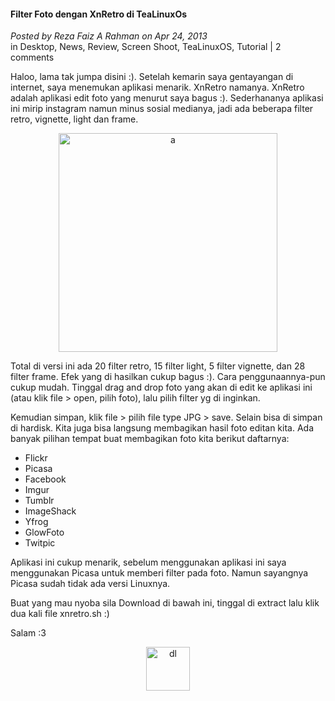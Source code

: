 #### Filter Foto dengan XnRetro di TeaLinuxOs
_Posted by Reza Faiz A Rahman on Apr 24, 2013_
<br>
in Desktop, News, Review, Screen Shoot, TeaLinuxOS, Tutorial | 2 comments	

Haloo, lama tak jumpa disini :). Setelah kemarin saya gentayangan di internet, saya menemukan aplikasi menarik. XnRetro namanya. XnRetro adalah aplikasi edit foto yang menurut saya bagus :). Sederhananya aplikasi ini mirip instagram namun minus sosial medianya, jadi ada beberapa filter retro, vignette, light dan frame.
<p align="center">
	<img src="./posts/2013-04-24-filter-foto-dengan-xnretro-di-tealinuxos/wpid-a.png" height="350px" alt="a">
</p> 

Total di versi ini ada 20 filter retro, 15 filter light, 5 filter vignette, dan 28 filter frame. Efek yang di hasilkan cukup bagus :). Cara penggunaannya-pun cukup mudah. Tinggal drag and drop foto yang akan di edit ke aplikasi ini (atau klik file > open, pilih foto), lalu pilih filter yg di inginkan.

Kemudian simpan, klik file > pilih file type JPG > save. Selain bisa di simpan di hardisk. Kita juga bisa langsung membagikan hasil foto editan kita. Ada banyak pilihan tempat buat membagikan foto kita berikut daftarnya:

- Flickr
- Picasa
- Facebook
- Imgur
- Tumblr
- ImageShack
- Yfrog
- GlowFoto
- Twitpic

Aplikasi ini cukup menarik, sebelum menggunakan aplikasi ini saya menggunakan Picasa untuk memberi filter pada foto. Namun sayangnya Picasa sudah tidak ada versi Linuxnya.

Buat yang mau nyoba sila Download di bawah ini, tinggal di extract lalu klik dua kali file xnretro.sh :)

Salam :3
<p align="center">
    <a href="http://www.xnview.com/en/xnretro/">
	    <img src="./posts/2013-04-24-filter-foto-dengan-xnretro-di-tealinuxos/wpid-button.png" height="70px" alt="dl">
    </a>
</p> 
